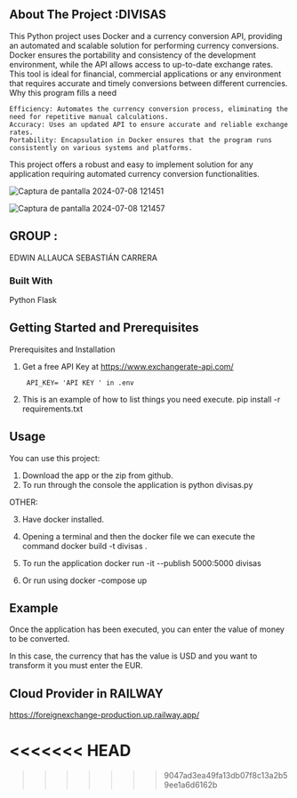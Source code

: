 

<!-- ABOUT THE PROJECT -->
## About The Project :DIVISAS

This Python project uses Docker and a currency conversion API, providing an automated and scalable solution for performing currency conversions. Docker ensures the portability and consistency of the development environment, while the API allows access to up-to-date exchange rates. This tool is ideal for financial, commercial applications or any environment that requires accurate and timely conversions between different currencies.
Why this program fills a need

    Efficiency: Automates the currency conversion process, eliminating the need for repetitive manual calculations.
    Accuracy: Uses an updated API to ensure accurate and reliable exchange rates.
    Portability: Encapsulation in Docker ensures that the program runs consistently on various systems and platforms.

This project offers a robust and easy to implement solution for any application requiring automated currency conversion functionalities.

![Captura de pantalla 2024-07-08 121451](https://github.com/EAllaucaD/foreign_exchange/assets/135485982/24d04343-cd38-4f7c-951e-63751b1f401a)

![Captura de pantalla 2024-07-08 121457](https://github.com/EAllaucaD/foreign_exchange/assets/135485982/1b8aa2bd-e924-426c-a906-4894f1cd5763)


## GROUP :
EDWIN ALLAUCA
SEBASTIÁN CARRERA
### Built With
Python
Flask



## Getting Started and Prerequisites
Prerequisites and Installation

1. Get a free API Key at  https://www.exchangerate-api.com/

        API_KEY= 'API KEY ' in .env

2. This is an example of how to list things you need execute.
    pip install -r requirements.txt




<!-- USAGE EXAMPLES -->
## Usage
You can use this project:
1. Download the app or the zip from github.
2. To run through the console the application is python divisas.py

OTHER:

3. Have docker installed.

4. Opening a terminal and then the docker file we can execute the command docker build -t divisas .

5. To run the application       docker run -it --publish 5000:5000 divisas

6. Or run using        docker -compose up

## Example

Once the application has been executed, you can enter the value of money to be converted.

In this case, the currency that has the value is USD and you want to transform it you must enter the EUR.

## Cloud Provider in RAILWAY
https://foreignexchange-production.up.railway.app/

<<<<<<< HEAD
=======

>>>>>>> 9047ad3ea49fa13db07f8c13a2b59ee1a6d6162b
